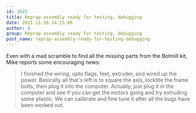```yaml
---
id: 1925
title: Reprap assembly ready for testing, debugging
date: 2011-11-26 14:15:06
author: 4
group: Reprap assembly ready for testing, debugging
post_name: reprap-assembly-ready-for-testing-debugging
---
```


Even with a mad scramble to find all the missing parts from the Botmill kit, Mike reports some encouraging news:

> I finished the wiring, opto flags, feet, extruder, and wired up the power. Basically all that's left is to square the axis, locktite the frame bolts, then plug it into the computer. Actually, just plug it in the computer and see if you can get the motors going and try extruding some plastic. We can calibrate and fine tune it after all the bugs have been worked out.